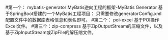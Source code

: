 #第一个： mybatis-generator
MyBatis逆向工程的框架-MyBatis Generator
基于SpringBoot搭建的一个MyBatis工程项目：
    只需要修改generatorConfig.xml配置文件中的数据库表格信息和表名即可。
#第二个： poi-excel
基于POI操作Excel文件。
#第三个：zip-compress
基于ZipOutputStream的压缩文件，以及基于ZipInputStream或ZipFile的解压缩文件。
